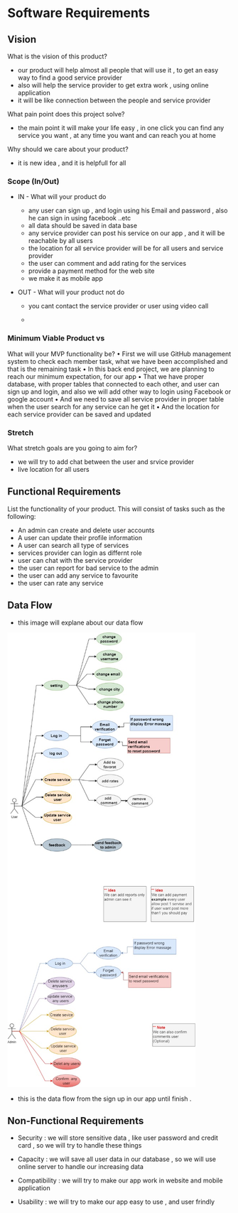 # Software Requirements

## Vision

What is the vision of this product?

* our product will help almost all people that will use it , to get an easy way to find a good service provider
* also will help the service provider to get extra work , using online application
* it will be like connection between the people and service provider

What pain point does this project solve?

* the main point it will make your life easy , in one click you can find any service you want , at any time you want and can reach you at home

Why should we care about your product?

* it is new idea , and it is helpfull for all

### Scope (In/Out)

* IN - What will your product do
  * any user can sign up , and login  using his Email and password , also he can sign in using facebook ..etc
  * all data should be saved in data base
  * any service provider can post his service on our app , and it will be reachable by all users
  * the location for all service provider will be for all users and service provider
  * the user can comment and add rating for the services
  * provide a payment method for the web site
  * we make it as mobile app

* OUT - What will your product not do
  * you cant contact the service provider or user using video call

  *

### Minimum Viable Product vs

What will your MVP functionality be?
 • First we will use GitHub management system to check each member task, what we have been accomplished and that is the remaining task
• In this back end project, we are planning to reach our minimum expectation, for our app
• That we have proper database, with proper tables that connected to each other, and user can sign up and login, and also we will add other way to login using Facebook or google account
•  And we need to save all service provider in proper table when the user search for any service can he get it
• And the location for each service provider can be saved and updated

### Stretch

What stretch goals are you going to aim for?

* we will try to add chat between the user and srvice provider
* live location for all users

## Functional Requirements

List the functionality of your product. This will consist of tasks such as the following:

* An admin can create and delete user accounts
* A user can update their profile information
* A user can search all type of services
* services provider can login as differnt role
* user can chat with the service provider
* the user can report for bad service to the admin
* the user can add any service to favourite
* the user can rate any service

## Data Flow

* this image will explane about our data flow

![link](./image/WhatsApp%20Image%202022-07-20%20at%206.24.54%20PM.jpeg)

* this is the data flow from the sign up in our app until finish .

## Non-Functional Requirements

* Security : we will store sensitive data , like user password and credit card , so we will try to handle these things

* Capacity : we will save all user data in our database , so we will use online server to handle our increasing data
* Compatibility : we will try to make our app work in website and  mobile application
* Usability : we will try to make our app easy to use , and user frindly
